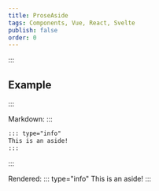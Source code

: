 ```yaml
---
title: ProseAside
tags: Components, Vue, React, Svelte
publish: false
order: 0
---
```


:::
## Example
:::

Markdown:
:::
```md
::: type="info"
This is an aside!
:::
```
:::

Rendered: 
::: type="info"
This is an aside!
:::